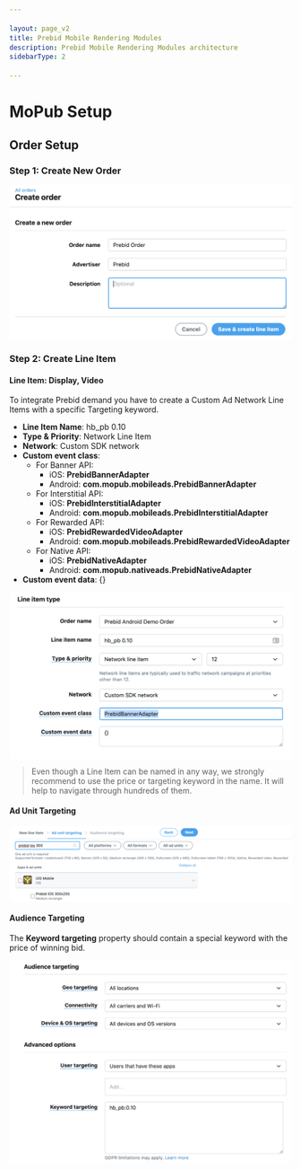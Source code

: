 ```yaml
---

layout: page_v2
title: Prebid Mobile Rendering Modules
description: Prebid Mobile Rendering Modules architecture
sidebarType: 2

---
```


# MoPub Setup
 
## Order Setup

### Step 1: Create New Order

 <img src="/assets/images/prebid-mobile/modules/rendering/order-mopub-create.png" alt="Pipeline Screenshot" align="center">
 
### Step 2: Create Line Item
 
#### Line Item: Display, Video

To integrate Prebid demand you have to create a Custom Ad Network Line Items with a specific Targeting keyword. 

- **Line Item Name**: hb_pb 0.10
- **Type & Priority**: Network Line Item
- **Network**: Custom SDK network
- **Custom event class**: 
    - For Banner API:
        - iOS: **PrebidBannerAdapter**
        - Android: **com.mopub.mobileads.PrebidBannerAdapter**
    - For Interstitial API: 
        - iOS: **PrebidInterstitialAdapter**
        - Android: **com.mopub.mobileads.PrebidInterstitialAdapter**
    - For Rewarded API: 
        - iOS: **PrebidRewardedVideoAdapter**
        - Android: **com.mopub.mobileads.PrebidRewardedVideoAdapter**
    - For Native API: 
        - iOS: **PrebidNativeAdapter**
        - Android: **com.mopub.nativeads.PrebidNativeAdapter**
- **Custom event data**: {}

<img src="/assets/images/prebid-mobile/modules/rendering/order-mopub-li-type.png" alt="Pipeline Screenshot" align="center">

> Even though a Line Item can be named in any way, we strongly recommend to use the price or targeting keyword in the name. It will help to navigate through hundreds of them.

<!---
Note that `Custom Ad Network` type is not suitable for Native Style Ads, see [Native Style Line Item and creative](#line-item-native) for more details.

#### Line Item: Native

If you integrate Native Ads not via mediation you should create regular line tiems

<img src="/assets/images/prebid-mobile/modules/rendering/order-mopub-order-native.png" alt="Pipeline Screenshot" align="center">

After that you should create a custom Native creative with **obligatory** property **isPrebid** and value **1**.

<img src="/assets/images/prebid-mobile/modules/rendering/order-mopub-creative-native.png" alt="Pipeline Screenshot" align="center">

This property will show to the Rendering Module that it should render the ad from the winning bid.

#### Line Item: Native Style

Native styles ads use `non-guaranteed` line item type and Medium Rectangle format HTML creative.

<img src="/assets/images/prebid-mobile/modules/rendering/order-mopub-native-ad-li.png" alt="Pipeline Screenshot" align="center">

MoPub 300x250 Medium Rectangle format HTML creative example:

<img src="/assets/images/prebid-mobile/modules/rendering/order-mopub-native-ad-creative.png" alt="Pipeline Screenshot" align="center">

``` html
<div class="sponsored-post">
  <div class="thumbnail"></div>
  <div class="content" class="pb-click">
	<h2><p><span style="display:inline-block;"><img src="hb_native_icon" alt="hb_native_icon" width="40" height="40"></span> hb_native_title</p></h2>
	<p>hb_native_body</p>
	<a target="_blank" href="hb_native_linkurl" class="pb-click">hb_native_cta</a>
	<img src="hb_native_image" alt="hb_native_image" width="300" height="50">
	<div class="attribution">hb_native_brand</div>
  </div>
</div>
<script src="https://cdn.jsdelivr.net/npm/prebid-universal-creative@latest/dist/native-trk.js"></script>
<script>
  var pbNativeTagData = {};
  pbNativeTagData.uuid = "%%KEYWORD:hb_cache_id%%";
  pbNativeTagData.env = "%%KEYWORD:hb_env%%";
  pbNativeTagData.cacheHost = "%%KEYWORD:hb_cache_host%%";
  pbNativeTagData.cachePath = "%%KEYWORD:hb_cache_path%%";
  window.pbNativeTag.startTrackers(pbNativeTagData);
</script>
```

-->
 
#### Ad Unit Targeting

<img src="/assets/images/prebid-mobile/modules/rendering/order-mopub-li-ad-unit.png" alt="Pipeline Screenshot" align="center">

#### Audience Targeting

The **Keyword targeting** property should contain a special keyword with the price of winning bid.

<img src="/assets/images/prebid-mobile/modules/rendering/order-mopub-li-audience.png" alt="Pipeline Screenshot" align="center">


